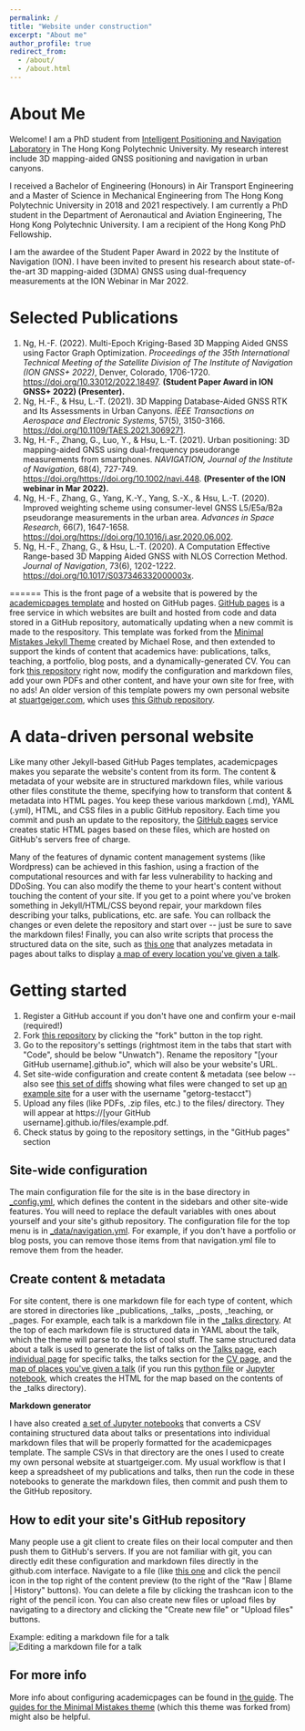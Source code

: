 ```yaml
---
permalink: /
title: "Website under construction"
excerpt: "About me"
author_profile: true
redirect_from: 
  - /about/
  - /about.html
---
```


About Me
======
Welcome! I am a PhD student from [Intelligent Positioning and Navigation Laboratory](https://www.polyu-ipn-lab.com/) in The Hong Kong Polytechnic University. My research interest include 3D mapping-aided GNSS positioning and navigation in urban canyons. 

I received a Bachelor of Engineering (Honours) in Air Transport Engineering and a Master of Science in Mechanical Engineering from The Hong Kong Polytechnic University in 2018 and 2021 respectively. I am currently a PhD student in the Department of Aeronautical and Aviation Engineering, The Hong Kong Polytechnic University. I am a recipient of the Hong Kong PhD Fellowship. 

I am the awardee of the Student Paper Award in 2022 by the Institute of Navigation (ION). I have been invited to present his research about state-of-the-art 3D mapping-aided (3DMA) GNSS using dual-frequency measurements at the ION Webinar in Mar 2022.

Selected Publications
======
1. Ng, H.-F. (2022). Multi-Epoch Kriging-Based 3D Mapping Aided GNSS using Factor Graph Optimization. <i>Proceedings of the 35th International Technical Meeting of the Satellite Division of The Institute of Navigation (ION GNSS+ 2022)</i>, Denver, Colorado, 1706-1720. https://doi.org/10.33012/2022.18497. <b>(Student Paper Award in ION GNSS+ 2022) (Presenter). </b>
1. Ng, H.-F., & Hsu, L.-T. (2021). 3D Mapping Database-Aided GNSS RTK and Its Assessments in Urban Canyons. <i>IEEE Transactions on Aerospace and Electronic Systems</i>, 57(5), 3150-3166. https://doi.org/10.1109/TAES.2021.3069271.
1. Ng, H.-F., Zhang, G., Luo, Y., & Hsu, L.-T. (2021). Urban positioning: 3D mapping-aided GNSS using dual-frequency pseudorange measurements from smartphones. <i>NAVIGATION, Journal of the Institute of Navigation</i>, 68(4), 727-749. https://doi.org/https://doi.org/10.1002/navi.448. <b>(Presenter of the ION webinar in Mar 2022).</b>
1. Ng, H.-F., Zhang, G., Yang, K.-Y., Yang, S.-X., & Hsu, L.-T. (2020). Improved weighting scheme using consumer-level GNSS L5/E5a/B2a pseudorange measurements in the urban area. <i>Advances in Space Research</i>, 66(7), 1647-1658. https://doi.org/https://doi.org/10.1016/j.asr.2020.06.002.
1. Ng, H.-F., Zhang, G., & Hsu, L.-T. (2020). A Computation Effective Range-based 3D Mapping Aided GNSS with NLOS Correction Method. <i>Journal of Navigation</i>, 73(6), 1202-1222. https://doi.org/10.1017/S037346332000003x. 


======
This is the front page of a website that is powered by the [academicpages template](https://github.com/academicpages/academicpages.github.io) and hosted on GitHub pages. [GitHub pages](https://pages.github.com) is a free service in which websites are built and hosted from code and data stored in a GitHub repository, automatically updating when a new commit is made to the respository. This template was forked from the [Minimal Mistakes Jekyll Theme](https://mmistakes.github.io/minimal-mistakes/) created by Michael Rose, and then extended to support the kinds of content that academics have: publications, talks, teaching, a portfolio, blog posts, and a dynamically-generated CV. You can fork [this repository](https://github.com/academicpages/academicpages.github.io) right now, modify the configuration and markdown files, add your own PDFs and other content, and have your own site for free, with no ads! An older version of this template powers my own personal website at [stuartgeiger.com](http://stuartgeiger.com), which uses [this Github repository](https://github.com/staeiou/staeiou.github.io).

A data-driven personal website
======
Like many other Jekyll-based GitHub Pages templates, academicpages makes you separate the website's content from its form. The content & metadata of your website are in structured markdown files, while various other files constitute the theme, specifying how to transform that content & metadata into HTML pages. You keep these various markdown (.md), YAML (.yml), HTML, and CSS files in a public GitHub repository. Each time you commit and push an update to the repository, the [GitHub pages](https://pages.github.com/) service creates static HTML pages based on these files, which are hosted on GitHub's servers free of charge.

Many of the features of dynamic content management systems (like Wordpress) can be achieved in this fashion, using a fraction of the computational resources and with far less vulnerability to hacking and DDoSing. You can also modify the theme to your heart's content without touching the content of your site. If you get to a point where you've broken something in Jekyll/HTML/CSS beyond repair, your markdown files describing your talks, publications, etc. are safe. You can rollback the changes or even delete the repository and start over -- just be sure to save the markdown files! Finally, you can also write scripts that process the structured data on the site, such as [this one](https://github.com/academicpages/academicpages.github.io/blob/master/talkmap.ipynb) that analyzes metadata in pages about talks to display [a map of every location you've given a talk](https://academicpages.github.io/talkmap.html).

Getting started
======
1. Register a GitHub account if you don't have one and confirm your e-mail (required!)
1. Fork [this repository](https://github.com/academicpages/academicpages.github.io) by clicking the "fork" button in the top right. 
1. Go to the repository's settings (rightmost item in the tabs that start with "Code", should be below "Unwatch"). Rename the repository "[your GitHub username].github.io", which will also be your website's URL.
1. Set site-wide configuration and create content & metadata (see below -- also see [this set of diffs](http://archive.is/3TPas) showing what files were changed to set up [an example site](https://getorg-testacct.github.io) for a user with the username "getorg-testacct")
1. Upload any files (like PDFs, .zip files, etc.) to the files/ directory. They will appear at https://[your GitHub username].github.io/files/example.pdf.  
1. Check status by going to the repository settings, in the "GitHub pages" section

Site-wide configuration
------
The main configuration file for the site is in the base directory in [_config.yml](https://github.com/academicpages/academicpages.github.io/blob/master/_config.yml), which defines the content in the sidebars and other site-wide features. You will need to replace the default variables with ones about yourself and your site's github repository. The configuration file for the top menu is in [_data/navigation.yml](https://github.com/academicpages/academicpages.github.io/blob/master/_data/navigation.yml). For example, if you don't have a portfolio or blog posts, you can remove those items from that navigation.yml file to remove them from the header. 

Create content & metadata
------
For site content, there is one markdown file for each type of content, which are stored in directories like _publications, _talks, _posts, _teaching, or _pages. For example, each talk is a markdown file in the [_talks directory](https://github.com/academicpages/academicpages.github.io/tree/master/_talks). At the top of each markdown file is structured data in YAML about the talk, which the theme will parse to do lots of cool stuff. The same structured data about a talk is used to generate the list of talks on the [Talks page](https://academicpages.github.io/talks), each [individual page](https://academicpages.github.io/talks/2012-03-01-talk-1) for specific talks, the talks section for the [CV page](https://academicpages.github.io/cv), and the [map of places you've given a talk](https://academicpages.github.io/talkmap.html) (if you run this [python file](https://github.com/academicpages/academicpages.github.io/blob/master/talkmap.py) or [Jupyter notebook](https://github.com/academicpages/academicpages.github.io/blob/master/talkmap.ipynb), which creates the HTML for the map based on the contents of the _talks directory).

**Markdown generator**

I have also created [a set of Jupyter notebooks](https://github.com/academicpages/academicpages.github.io/tree/master/markdown_generator
) that converts a CSV containing structured data about talks or presentations into individual markdown files that will be properly formatted for the academicpages template. The sample CSVs in that directory are the ones I used to create my own personal website at stuartgeiger.com. My usual workflow is that I keep a spreadsheet of my publications and talks, then run the code in these notebooks to generate the markdown files, then commit and push them to the GitHub repository.

How to edit your site's GitHub repository
------
Many people use a git client to create files on their local computer and then push them to GitHub's servers. If you are not familiar with git, you can directly edit these configuration and markdown files directly in the github.com interface. Navigate to a file (like [this one](https://github.com/academicpages/academicpages.github.io/blob/master/_talks/2012-03-01-talk-1.md) and click the pencil icon in the top right of the content preview (to the right of the "Raw | Blame | History" buttons). You can delete a file by clicking the trashcan icon to the right of the pencil icon. You can also create new files or upload files by navigating to a directory and clicking the "Create new file" or "Upload files" buttons. 

Example: editing a markdown file for a talk
![Editing a markdown file for a talk](/images/editing-talk.png)

For more info
------
More info about configuring academicpages can be found in [the guide](https://academicpages.github.io/markdown/). The [guides for the Minimal Mistakes theme](https://mmistakes.github.io/minimal-mistakes/docs/configuration/) (which this theme was forked from) might also be helpful.
